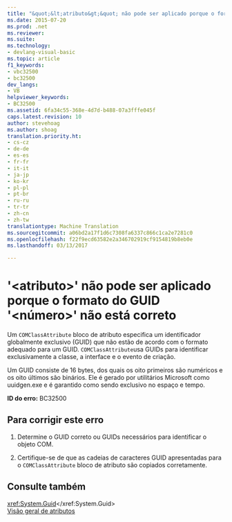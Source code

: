 ```yaml
---
title: "&quot;&lt;atributo&gt;&quot; não pode ser aplicado porque o formato do GUID &quot;&lt;número&gt;&quot; não está correto | Documentos do Microsoft"
ms.date: 2015-07-20
ms.prod: .net
ms.reviewer: 
ms.suite: 
ms.technology:
- devlang-visual-basic
ms.topic: article
f1_keywords:
- vbc32500
- bc32500
dev_langs:
- VB
helpviewer_keywords:
- BC32500
ms.assetid: 6fa34c55-368e-4d7d-b488-07a3fffe045f
caps.latest.revision: 10
author: stevehoag
ms.author: shoag
translation.priority.ht:
- cs-cz
- de-de
- es-es
- fr-fr
- it-it
- ja-jp
- ko-kr
- pl-pl
- pt-br
- ru-ru
- tr-tr
- zh-cn
- zh-tw
translationtype: Machine Translation
ms.sourcegitcommit: a06bd2a17f1d6c7308fa6337c866c1ca2e7281c0
ms.openlocfilehash: f22f9ecd63582e2a346702919cf9154819b8eb0e
ms.lasthandoff: 03/13/2017

---
```

# <a name="39ltattributegt39-cannot-be-applied-because-the-format-of-the-guid-39ltnumbergt39-is-not-correct"></a>'&lt;atributo&gt;' não pode ser aplicado porque o formato do GUID '&lt;número&gt;' não está correto
Um `COMClassAttribute` bloco de atributo especifica um identificador globalmente exclusivo (GUID) que não estão de acordo com o formato adequado para um GUID. `COMClassAttribute`usa GUIDs para identificar exclusivamente a classe, a interface e o evento de criação.  
  
 Um GUID consiste de 16 bytes, dos quais os oito primeiros são numéricos e os oito últimos são binários. Ele é gerado por utilitários Microsoft como uuidgen.exe e é garantido como sendo exclusivo no espaço e tempo.  
  
 **ID do erro:** BC32500  
  
## <a name="to-correct-this-error"></a>Para corrigir este erro  
  
1.  Determine o GUID correto ou GUIDs necessários para identificar o objeto COM.  
  
2.  Certifique-se de que as cadeias de caracteres GUID apresentadas para o `COMClassAttribute` bloco de atributo são copiados corretamente.  
  
## <a name="see-also"></a>Consulte também  
 <xref:System.Guid></xref:System.Guid>   
[Visão geral de atributos](../../../visual-basic/programming-guide/concepts/attributes/index.md)


